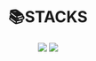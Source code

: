 <div align=center><h1>📚STACKS</h1></div>

<div align=center>
  <img src="https://img.shields.io/badge/java-007396?style=for-the-badge&logo=Java&logoColor=white">
  <img src="https://img.shields.io.badge/javascript-F7DF1E?style=for-the-badge&logo=javascript&logoColor=black">
  <br>
</div>
